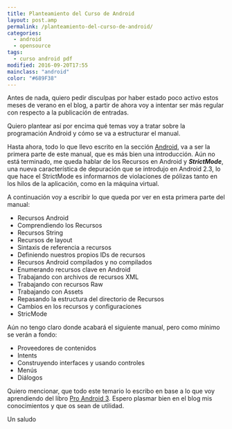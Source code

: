 ```yaml
---
title: Planteamiento del Curso de Android
layout: post.amp
permalink: /planteamiento-del-curso-de-android/
categories:
  - android
  - opensource
tags:
  - curso android pdf
modified: 2016-09-20T17:55
mainclass: "android"
color: "#689F38"
---
```


Antes de nada, quiero pedir disculpas por haber estado poco activo estos meses de verano en el blog, a partir de ahora voy a intentar ser más regular con respecto a la publicación de entradas.

Quiero plantear así por encima qué temas voy a tratar sobre la programación Android y cómo se va a estructurar el manual.

<!--ad-->

Hasta ahora, todo lo que llevo escrito en la sección [Android][1], va a ser la primera parte de este manual, que es más bien una introducción. Aún no está terminado, me queda hablar de los Recursos en Android y ***StrictMode***, una nueva característica de depuración que se introdujo en Android 2.3, lo que hace el StrictMode es informarnos de violaciones de pólizas tanto en los hilos de la aplicación, como en la máquina virtual.

A continuación voy a escribir lo que queda por ver en esta primera parte del manual:

* Recursos Android
* Comprendiendo los Recursos
* Recursos String
* Recursos de layout
* Sintaxis de referencia a recursos
* Definiendo nuestros propios IDs de recursos
* Recursos Android compilados y no compilados
* Enumerando recursos clave en Android
* Trabajando con archivos de recursos XML
* Trabajando con recursos Raw
* Trabajando con Assets
* Repasando la estructura del directorio de Recursos
* Cambios en los recursos y configuraciones
* StricMode

Aún no tengo claro donde acabará el siguiente manual, pero como mínimo se verán a fondo:

* Proveedores de contenidos
* Intents
* Construyendo interfaces y usando controles
* Menús
* Diálogos

Quiero mencionar, que todo este temario lo escribo en base a lo que voy aprendiendo del libro [Pro Android 3][2]. Espero plasmar bien en el blog mis conocimientos y que os sean de utilidad.

Un saludo

 [1]: https://elbauldelprogramador.com/guia-de-desarrollo-android
 [2]: https://elbauldelprogramador.com/pro-android-3-aprende-fondo-todo-lo-que
